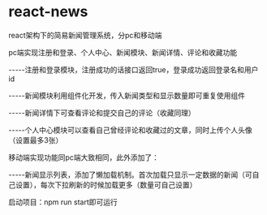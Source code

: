 # react-news
react架构下的简易新闻管理系统，分pc和移动端

pc端实现注册和登录、个人中心、新闻模块、新闻详情、评论和收藏功能

-----注册和登录模块，注册成功的话接口返回true，登录成功返回登录名和用户id

-----新闻模块利用组件化开发，传入新闻类型和显示数量即可重复使用组件

-----新闻详情下可查看评论和提交自己的评论（收藏同理）

-----个人中心模块可以查看自己曾经评论和收藏过的文章，同时上传个人头像（设置最多3张）



移动端实现功能同pc端大致相同，此外添加了：

-----新闻显示列表，添加了懒加载机制。首次加载只显示一定数据的新闻（可自己设置），每次下拉刷新的时候加载更多（数量可自己设置）

启动项目：npm run start即可运行
